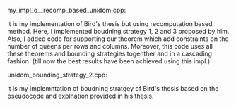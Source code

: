 my_impl_o__recomp_based_unidom.cpp: 

it is my implementation of Bird's thesis but using recomputation based method. 
Here, I implemented boudning strategy 1, 2 and 3 proposed by him.
Also, I added code for supporting our theorem which add constraints on the number of queens per rows and columns.
Moreover, this code uses all these theorems and bounding strategies togenther and in a cascading fashion.
(till now the best results have been achieved using this impl.)

unidom_bounding_strategy_2.cpp:

it is my implemntation of boudning stratgey of Bird's thesis based on the pseudocode and explnation provided in his thesis.

